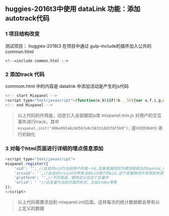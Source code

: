 ## huggies-2016t3中使用 dataLink 功能：添加autotrack代码

### 1 项目结构改变

  测试项目： huggies-2016t3 在项目中通过 gulp-include的插件加入公共的common.html
  ```
  <!--=include common.html -->
  ```
### 2 添加track 代码
  commom.html 中的内容是 datalink 中添加活动是产生的js代码
  ``` Javascript
  <!-- start Mixpanel -->
  <script type="text/javascript">(function(e,b){if(!b.__SV){var a,f,i,g;window.mixpanel=b;b._i=[];b.init=function(a,e,d){function f(b,h){var a=h.split(".");2==a.length&&(b=b[a[0]],h=a[1]);b[h]=function(){b.push([h].concat(Array.prototype.slice.call(arguments,0)))}}var c=b;"undefined"!==typeof d?c=b[d]=[]:d="mixpanel";c.people=c.people||[];c.toString=function(b){var a="mixpanel";"mixpanel"!==d&&(a+="."+d);b||(a+=" (stub)");return a};c.people.toString=function(){return c.toString(1)+".people (stub)"};i="disable time_event track track_pageview track_links track_forms register register_once alias unregister identify name_tag set_config reset people.set people.set_once people.increment people.append people.union people.track_charge people.clear_charges people.delete_user".split(" ");for(g=0;g<i.length;g++)f(c,i[g]);b._i.push([a,e,d])};b.__SV=1.2;a=e.createElement("script");a.type="text/javascript";a.async=!0;a.src="undefined"!==typeof MIXPANEL_CUSTOM_LIB_URL?MIXPANEL_CUSTOM_LIB_URL:"file:"===e.location.protocol&&"http://datalink.kmsocial.cn/mixpanel.min.js".match(/^\/\//)?"https://datalink.kmsocial.cn/mixpanel.min.js":"http://datalink.kmsocial.cn/mixpanel.min.js";f=e.getElementsByTagName("script")[0];f.parentNode.insertBefore(a,f)}})(document,window.mixpanel||[]);mixpanel.init("406e992a0c8d5b7a9c58331dd2fbf5b9");</script>
  <!-- end Mixpanel -->
  ```
  > 以上代码的作用是，动态引入全部跟踪js库 mixpanel.min.js 对用户的交互事件进行track，其中`mixpanel.init("406e992a0c8d5b7a9c58331dd2fbf5b9");` 是init(token) 进行初始化

### 3 对每个html页面进行详细的埋点信息添加
  
  ``` Javascript
  <script type="text/javascript">
  mixpanel.register({
      'uid': '', //此处的uid为当前用户的唯一id,如果是微信则为微信授权后的openid,如果是微博则是微博授权后的uid等等。
      'srcuid': '',//此处的srcuid为带来当前uid用户的uid,这个变量微信中多用即来源openid
      'platform': '',//不同渠道，媒体定义在这个变量中
      'urlid': ' '//此变量为当前页面的标志，比如index等等
  });
  </script>
  ```
  > 以上代码需要添加到 mixpanel.init后面，这样每次的统计数据都会带有以上定义的数据